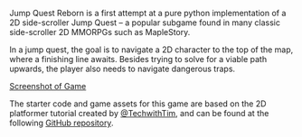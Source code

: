 Jump Quest Reborn is a first attempt at a pure python implementation of a 2D side-scroller Jump Quest – a popular subgame found in many classic side-scroller 2D MMORPGs such as MapleStory. 

In a jump quest, the goal is to navigate a 2D character to the top of the map, where a finishing line awaits. Besides trying to solve for a viable path upwards, the player also needs to navigate dangerous traps. 

[Screenshot of Game](jq_reborn.png)

The starter code and game assets for this game are based on the 2D platformer tutorial created by [@TechwithTim](https://www.youtube.com/@TechWithTim), and can be found at the following [GitHub repository](https://www.youtube.com/watch?v=B6DrRN5z_uU).


